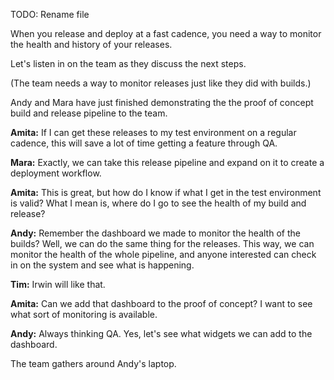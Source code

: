 TODO: Rename file

When you release and deploy at a fast cadence, you need a way to monitor the health and history of your releases.

Let's listen in on the team as they discuss the next steps.

(The team needs a way to monitor releases just like they did with builds.)

Andy and Mara have just finished demonstrating the the proof of concept build and release pipeline to the team.

**Amita:** If I can get these releases to my test environment on a regular cadence, this will save a lot of time getting a feature through QA. 

**Mara:** Exactly, we can take this release pipeline and expand on it to create a deployment workflow. 

**Amita:** This is great, but how do I know if what I get in the test environment is valid? What I mean is, where do I go to see the health of my build and release?

**Andy:** Remember the dashboard we made to monitor the health of the builds? Well, we can do the same thing for the releases. This way, we can monitor the health of the whole pipeline, and anyone interested can check in on the system and see what is happening.

**Tim:** Irwin will like that.

**Amita:** Can we add that dashboard to the proof of concept? I want to see what sort of monitoring is available.

**Andy:** Always thinking QA. Yes, let's see what widgets we can add to the dashboard.

The team gathers around Andy's laptop.
